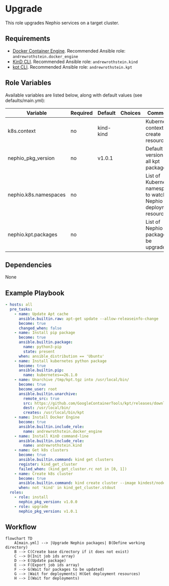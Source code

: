 # Upgrade

This role upgrades Nephio services on a target cluster.

## Requirements

* [Docker Container Engine](https://docs.docker.com/engine/install/). Recommended Ansible role: `andrewrothstein.docker_engine`
* [KinD CLI](https://kind.sigs.k8s.io/docs/user/quick-start/#installation). Recommended Ansible role: `andrewrothstein.kind`
* [kpt CLI](https://kpt.dev/installation/kpt-cli). Recommended Ansible role: `andrewrothstein.kpt`

## Role Variables

Available variables are listed below, along with default values (see defaults/main.yml):

| Variable                   | Required | Default       | Choices | Comments                                                               |
|----------------------------|----------|---------------|---------|------------------------------------------------------------------------|
| k8s.context                | no       | kind-kind     |         | Kubernetes context to create resources                                 |
| nephio_pkg_version         | no       | v1.0.1        |         | Default version for all kpt packages                                   |
| nephio.k8s.namespaces      | no       |               |         | List of Kubernetes namespaces to watch for Nephio deployment resources |
| nephio.kpt.packages        | no       |               |         | List of Nephio kpt packages to be upgraded                             |

## Dependencies

None

## Example Playbook

```yaml
- hosts: all
  pre_tasks:
    - name: Update Apt cache
      ansible.builtin.raw: apt-get update --allow-releaseinfo-change
      become: true
      changed_when: false
    - name: Install pip package
      become: true
      ansible.builtin.package:
        name: python3-pip
        state: present
      when: ansible_distribution == 'Ubuntu'
    - name: Install kubernetes python package
      become: true
      ansible.builtin.pip:
        name: kubernetes==26.1.0
    - name: Unarchive /tmp/kpt.tgz into /usr/local/bin/
      become: true
      become_user: root
      ansible.builtin.unarchive:
        remote_src: true
        src: https://github.com/GoogleContainerTools/kpt/releases/download/v1.0.0-beta.49/kpt_linux_amd64-1.0.0-beta.49.tar.gz
        dest: /usr/local/bin/
        creates: /usr/local/bin/kpt
    - name: Install Docker Engine
      become: true
      ansible.builtin.include_role:
        name: andrewrothstein.docker_engine
    - name: Install KinD command-line
      ansible.builtin.include_role:
        name: andrewrothstein.kind
    - name: Get k8s clusters
      become: true
      ansible.builtin.command: kind get clusters
      register: kind_get_cluster
      failed_when: (kind_get_cluster.rc not in [0, 1])
    - name: Create k8s cluster
      become: true
      ansible.builtin.command: kind create cluster --image kindest/node:v1.27.1
      when: not 'kind' in kind_get_cluster.stdout
  roles:
    - role: install
      nephio_pkg_version: v1.0.0
    - role: upgrade
      nephio_pkg_version: v1.0.1
```

## Workflow

```mermaid
flowchart TD
    A[main.yml] --> |Upgrade Nephio packages| B(Define working directory)
    B --> C(Create base directory if it does not exist)
    C --> D(Init job ids array)
    D --> E(Update package)
    E --> F(Export job ids array)
    F --> G(Wait for packages to be updated)
    G --> |Wait for deployments| H(Get deployment resources)
    H --> I(Wait for deployments)
```
